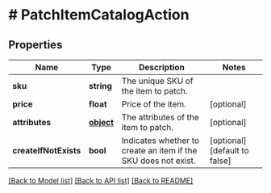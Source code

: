 # # PatchItemCatalogAction

## Properties

Name | Type | Description | Notes
------------ | ------------- | ------------- | -------------
**sku** | **string** | The unique SKU of the item to patch. | 
**price** | **float** | Price of the item. | [optional] 
**attributes** | [**object**](.md) | The attributes of the item to patch. | [optional] 
**createIfNotExists** | **bool** | Indicates whether to create an item if the SKU does not exist. | [optional] [default to false]

[[Back to Model list]](../../README.md#documentation-for-models) [[Back to API list]](../../README.md#documentation-for-api-endpoints) [[Back to README]](../../README.md)


